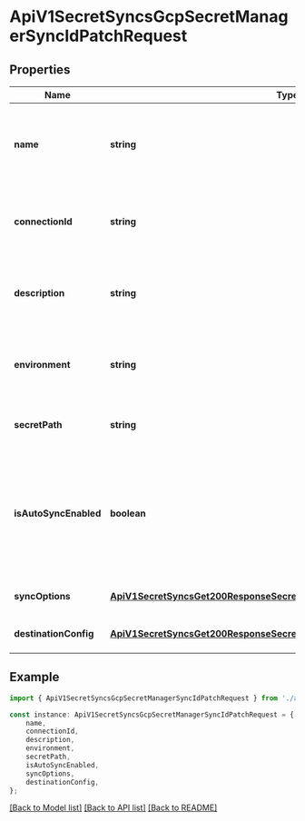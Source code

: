 # ApiV1SecretSyncsGcpSecretManagerSyncIdPatchRequest


## Properties

Name | Type | Description | Notes
------------ | ------------- | ------------- | -------------
**name** | **string** | The updated name of the GCP Secret Manager Sync. Must be slug-friendly. | [optional] [default to undefined]
**connectionId** | **string** | The updated ID of the GCP Connection to use for syncing. | [optional] [default to undefined]
**description** | **string** | The updated description of the GCP Secret Manager Sync. | [optional] [default to undefined]
**environment** | **string** | The updated slug of the project environment to sync secrets from. | [optional] [default to undefined]
**secretPath** | **string** | The updated folder path to sync secrets from. | [optional] [default to undefined]
**isAutoSyncEnabled** | **boolean** | Whether secrets should be automatically synced when changes occur at the source location or not. | [optional] [default to undefined]
**syncOptions** | [**ApiV1SecretSyncsGet200ResponseSecretSyncsInnerAnyOf3SyncOptions**](ApiV1SecretSyncsGet200ResponseSecretSyncsInnerAnyOf3SyncOptions.md) |  | [optional] [default to undefined]
**destinationConfig** | [**ApiV1SecretSyncsGet200ResponseSecretSyncsInnerAnyOf3DestinationConfig**](ApiV1SecretSyncsGet200ResponseSecretSyncsInnerAnyOf3DestinationConfig.md) |  | [optional] [default to undefined]

## Example

```typescript
import { ApiV1SecretSyncsGcpSecretManagerSyncIdPatchRequest } from './api';

const instance: ApiV1SecretSyncsGcpSecretManagerSyncIdPatchRequest = {
    name,
    connectionId,
    description,
    environment,
    secretPath,
    isAutoSyncEnabled,
    syncOptions,
    destinationConfig,
};
```

[[Back to Model list]](../README.md#documentation-for-models) [[Back to API list]](../README.md#documentation-for-api-endpoints) [[Back to README]](../README.md)
